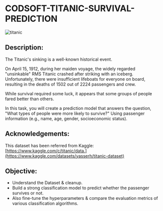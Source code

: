 # CODSOFT-TITANIC-SURVIVAL-PREDICTION
![titanic](https://github.com/user-attachments/assets/6ac0462e-4c72-4170-9c52-4e668fcfb0ff)

## Description:

The Titanic's sinking is a well-known historical event.

On April 15, 1912, during her maiden voyage, the widely regarded "unsinkable" RMS Titanic crashed after striking with an iceberg. Unfortunately, there were insufficient lifeboats for everyone on board, resulting in the deaths of 1502 out of 2224 passengers and crew.

While survival required some luck, it appears that some groups of people fared better than others.

In this task, you will create a prediction model that answers the question, "What types of people were more likely to survive?" Using passenger information (e.g., name, age, gender, socioeconomic status).

## Acknowledgements:
This dataset has been referred from Kaggle: [https://www.kaggle.com/c/titanic/data.](https://www.kaggle.com/datasets/yasserh/titanic-dataset)

## Objective:
- Understand the Dataset & cleanup.
- Build a strong classification model to predict whether the passenger survives or not.
- Also fine-tune the hyperparameters & compare the evaluation metrics of various classification algorithms.
